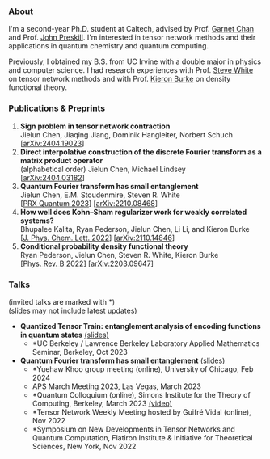 ### About
I'm a second-year Ph.D. student at Caltech, advised by Prof. [Garnet Chan](https://www.chan-lab.caltech.edu) and Prof. [John Preskill](http://theory.caltech.edu/~preskill/). I'm interested in tensor network methods and their applications in quantum chemistry and quantum computing.

Previously, I obtained my B.S. from UC Irvine with a double major in physics and computer science. I had research experiences with Prof. [Steve White](https://eqi.uci.edu/steven-r-white/) on tensor network methods and with Prof. [Kieron Burke](https://eqi.uci.edu/kieron-burke/) on density functional theory.

### Publications & Preprints
1. **Sign problem in tensor network contraction**\
   Jielun Chen, Jiaqing Jiang, Dominik Hangleiter, Norbert Schuch\
   [[arXiv:2404.19023](https://arxiv.org/abs/2404.19023)]
1. **Direct interpolative construction of the discrete Fourier transform as a matrix product operator**\
  (alphabetical order) Jielun Chen, Michael Lindsey\
   [[arXiv:2404.03182](https://arxiv.org/abs/2404.03182)]
3.  **Quantum Fourier transform has small entanglement**\
   Jielun Chen, E.M. Stoudenmire, Steven R. White\
   [[PRX Quantum 2023](https://journals.aps.org/prxquantum/abstract/10.1103/PRXQuantum.4.040318)] [[arXiv:2210.08468](https://arxiv.org/abs/2210.08468)]
4. **How well does Kohn–Sham regularizer work for weakly correlated systems?**\
   Bhupalee Kalita, Ryan Pederson, Jielun Chen, Li Li, and Kieron Burke\
   [[J. Phys. Chem. Lett. 2022](https://pubs.acs.org/doi/full/10.1021/acs.jpclett.2c00371)] [[arXiv:2110.14846](https://arxiv.org/abs/2110.14846)]
5. **Conditional probability density functional theory**\
   Ryan Pederson, Jielun Chen, Steven R. White, Kieron Burke\
   [[Phys. Rev. B 2022](https://journals.aps.org/prb/abstract/10.1103/PhysRevB.105.245138)] [[arXiv:2203.09647](https://arxiv.org/abs/2203.09647)]

### Talks
(invited talks are marked with *)\
(slides may not include latest updates)
- **Quantized Tensor Train: entanglement analysis of encoding functions in quantum states** [(slides)](/assets/slides/QTT_UCB.pdf)
  - *UC Berkeley / Lawrence Berkeley Laboratory Applied Mathematics Seminar, Berkeley, Oct 2023
- **Quantum Fourier transform has small entanglement** [(slides)](/assets/slides/QFT_Simons_Colloquium.pdf)
  - *Yuehaw Khoo group meeting (online), University of Chicago, Feb 2024
  - APS March Meeting 2023, Las Vegas, March 2023
  - *Quantum Colloquium (online), Simons Institute for the Theory of Computing, Berkeley, March 2023 [(video)](https://www.youtube.com/live/-ZP2v52TrY8?si=IVgzXlx5VKPBBJJU)
  - *Tensor Network Weekly Meeting hosted by Guifré Vidal (online), Nov 2022
  - *Symposium on New Developments in Tensor Networks and Quantum Computation, Flatiron Institute & Initiative for Theoretical Sciences, New York, Nov 2022

